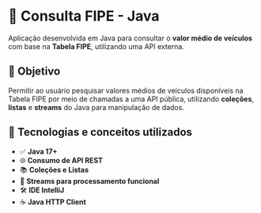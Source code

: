 # 🚗 Consulta FIPE - Java

Aplicação desenvolvida em Java para consultar o **valor médio de veículos** com base na **Tabela FIPE**, utilizando uma API externa.

## 📌 Objetivo

Permitir ao usuário pesquisar valores médios de veículos disponíveis na Tabela FIPE por meio de chamadas a uma API pública, utilizando **coleções**, **listas** e **streams** do Java para manipulação de dados.

## 🧰 Tecnologias e conceitos utilizados

- ✅ **Java 17+**
- 🌐 **Consumo de API REST**
- 📚 **Coleções e Listas**
- 🔁 **Streams para processamento funcional**
- 🛠️ **IDE IntelliJ**
- ☕ **Java HTTP Client**
